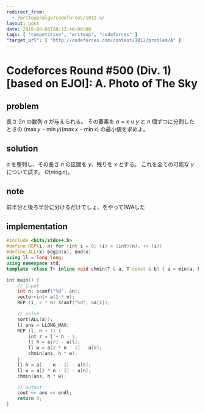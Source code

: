 ```yaml
---
redirect_from:
  - /writeup/algo/codeforces/1012-a/
layout: post
date: 2018-08-05T20:13:46+09:00
tags: [ "competitive", "writeup", "codeforces" ]
"target_url": [ "http://codeforces.com/contest/1012/problem/A" ]
---
```


# Codeforces Round #500 (Div. 1) [based on EJOI]: A. Photo of The Sky

## problem

長さ $2n$ の数列 $a$ が与えられる。
その要素を $a = x \cup y$ と $n$ 個ずつに分割したときの $(\max y - \min y) (\max x - \min x)$ の最小値を求めよ。

## solution

$a$ を整列し、その長さ $n$ の区間を $y$、残りを $x$ とする。
これを全ての可能な $y$ について試す。 $O(n \log n)$。

## note

前半分と後ろ半分に分けるだけでしょ、をやって1WAした

## implementation

``` c++
#include <bits/stdc++.h>
#define REP(i, n) for (int i = 0; (i) < (int)(n); ++ (i))
#define ALL(x) begin(x), end(x)
using ll = long long;
using namespace std;
template <class T> inline void chmin(T & a, T const & b) { a = min(a, b); }

int main() {
    // input
    int n; scanf("%d", &n);
    vector<int> a(2 * n);
    REP (i, 2 * n) scanf("%d", &a[i]);

    // solve
    sort(ALL(a));
    ll ans = LLONG_MAX;
    REP (l, n + 1) {
        int r = l + n - 1;
        ll h = a[r] - a[l];
        ll w = a[2 * n - 1] - a[0];
        chmin(ans, h * w);
    }
    ll h = a[    n - 1] - a[0];
    ll w = a[2 * n - 1] - a[n];
    chmin(ans, h * w);

    // output
    cout << ans << endl;
    return 0;
}
```
